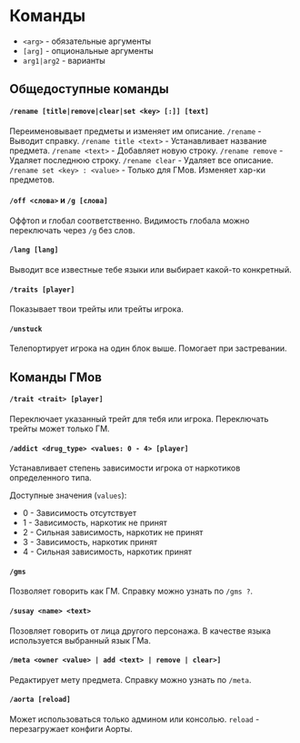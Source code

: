 # Команды
- `<arg>` - обязательные аргументы
- `[arg]` - опциональные аргументы
- `arg1|arg2` - варианты

## Общедоступные команды
#### `/rename [title|remove|clear|set <key> [:]] [text]`
Переименовывает предметы и изменяет им описание.
`/rename` - Выводит справку.
`/rename title <text>` - Устанавливает название предмета.
`/rename <text>` - Добавляет новую строку.
`/rename remove` - Удаляет последнюю строку.
`/rename clear` - Удаляет все описание.
`/rename set <key> : <value>` - Только для ГМов. Изменяет хар-ки предметов.

#### `/off <слова>` и `/g [слова]`
Оффтоп и глобал соответственно. Видимость глобала можно переключать через `/g` без слов.

#### `/lang [lang]`
Выводит все известные тебе языки или выбирает какой-то конкретный.

#### `/traits [player]`
Показывает твои трейты или трейты игрока.

#### `/unstuck`
Телепортирует игрока на один блок выше. Помогает при застревании.

## Команды ГМов
#### `/trait <trait> [player]`
Переключает указанный трейт для тебя или игрока.
Переключать трейты может только ГМ.

#### `/addict <drug_type> <values: 0 - 4> [player]`
Устанавливает степень зависимости игрока от наркотиков определенного типа.

Доступные значения (`values`):
* 0 - Зависимость отсутствует
* 1 - Зависимость, наркотик не принят
* 2 - Сильная зависимость, наркотик не принят
* 3 - Зависимость, наркотик принят
* 4 - Сильная зависимость, наркотик принят


#### `/gms`
Позволяет говорить как ГМ. Справку можно узнать по `/gms ?`.

#### `/susay <name> <text>`
Позовляет говорить от лица другого персонажа. В качестве языка используется выбранный язык ГМа.

#### `/meta <owner <value> | add <text> | remove | clear>]`
Редактирует мету предмета. Справку можно узнать по `/meta`.

#### `/aorta [reload]`
Может использоваться только админом или консолью.
`reload` - перезагружает конфиги Аорты.
